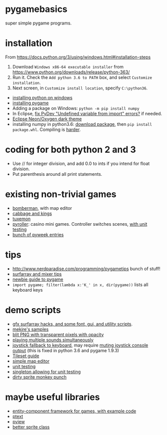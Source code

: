 # pygamebasics
super simple pygame programs. 

# installation
From https://docs.python.org/3/using/windows.html#installation-steps
1. Download `Windows x86-64 executable installer` from https://www.python.org/downloads/release/python-363/
1. Run it. Check the `Add python 3.6 to PATH` box, and select `Customize installation`. 
1. Next screen, in `Customize install location`, specify `C:\python36`.

- [installing python on windows](https://docs.python.org/3/using/windows.html#installation-steps)
- [installing pygame](https://www.pygame.org/wiki/GettingStarted#Windows%20installation)
- Adding a package on Windows: `python -m pip install numpy`
- In Eclipse, [fix PyDev "Undefined variable from import" errors?](https://stackoverflow.com/a/30381908) if needed.
- [Eclipse Neon/Oxygen dark theme](https://marketplace.eclipse.org/content/eclipse-color-theme)
- installing numpy in python3.6: [download package](https://www.lfd.uci.edu/~gohlke/pythonlibs/#numpy), then `pip install package.whl`. Compiling is [harder](https://stackoverflow.com/questions/28413824/installing-numpy-on-windows).


# coding for both python 2 and 3
- Use // for integer division, and add 0.0 to ints if you intend for float division.
- Put parenthesis around all print statements.

# existing non-trivial games
- [bomberman](https://github.com/joereynolds/Mr-Figs), with map editor
- [cabbage and kings](https://github.com/Mekire/cabbages-and-kings)
- [tuxemon](https://github.com/Tuxemon/Tuxemon)
- [pyroller](https://github.com/iminurnamez/pyroller): casino mini games. Controller switches scenes, [with unit testing](https://github.com/iminurnamez/pyroller/blob/master/test/testcontrol.py)
- [bunch of pyweek entries](https://github.com/cosmologicon/pyjam)

# tips
- http://www.nerdparadise.com/programming/pygametips bunch of stuff!
- [surfarray and mixer tips](https://github.com/cosmologicon/pyjam/wiki/pygame-notes-and-tricks)
- [newbie guide to pygame](http://pygame.org/docs/tut/newbieguide.html)
- `import pygame; filter(lambda x:'K_' in x, dir(pygame))` lists all keyboard keys

# demo scripts
- [gfx surfarray hacks, and some font, gui, and utility scripts](http://pygame.org/pcr/repository.php).
- [mekire's samples](https://github.com/Mekire/pygame-samples)
- [blit PNG with transparent pixels with opacity](http://www.nerdparadise.com/programming/pygameblitopacity)
- [playing multiple sounds simultaneously](https://stackoverflow.com/questions/15385727/pygame-mixer-only-plays-one-sound-at-a-time)
- [joystick fallback to keyboard](http://www.nerdparadise.com/programming/pygamejoystick), may require [muting joystick console output](https://stackoverflow.com/questions/36624000/how-to-hide-sdl-library-debug-messages-in-python) (this is fixed in python 3.6 and pygame 1.9.3)
- [Tileset guide](https://bitbucket.org/thesheep/qq/src/ce58427c58263abdd02a10976ca5514d20c2701b/qq.py)
- [simple map editor](https://joereynoldsaudio.com/programming/articles/building-a-level-editor)
- [unit testing](http://infinitemonkeycorps.net/docs/pph/#id5)
- [singleton allowing for unit testing](http://glyph.twistedmatrix.com/2007/07/functional-functions-and-python.html)
- [dirty sprite monkey punch](https://github.com/n0nick/dirty_chimp)

# maybe useful libraries
- [entity-component framework for games, with example code](https://github.com/cosmologicon/enco)
- [ptext](https://github.com/cosmologicon/pygame-text)
- [pview](https://github.com/cosmologicon/pygame-view)
- [better sprite class](https://github.com/n0nick/pygame-sprites)
